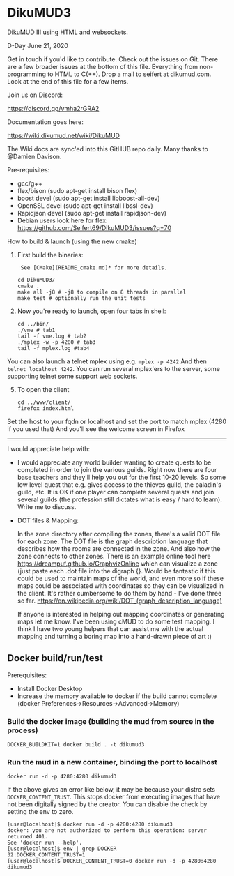 # DikuMUD3
DikuMUD III using HTML and websockets. 

D-Day June 21, 2020

Get in touch if you'd like to contribute. Check out the issues on Git. There are a few broader issues at the bottom of this file. Everything from non-programming to HTML to C(++). Drop a mail to seifert at dikumud.com. Look at the end of this file for a few items.

Join us on Discord:

https://discord.gg/vmha2rGRA2

Documentation goes here:

https://wiki.dikumud.net/wiki/DikuMUD

The Wiki docs are sync'ed into this GitHUB repo daily. Many thanks to @Damien Davison. 

Pre-requisites:
   * gcc/g++
   * flex/bison (sudo apt-get install bison flex)
   * boost devel (sudo apt-get install libboost-all-dev)
   * OpenSSL devel (sudo apt-get install libssl-dev)
   * Rapidjson devel (sudo apt-get install rapidjson-dev)
   * Debian users look here for flex: https://github.com/Seifert69/DikuMUD3/issues?q=70


How to build & launch (using the new cmake)

1) First build the binaries:

        See [CMake](README_cmake.md)* for more details.

       cd DikuMUD3/
       cmake .
       make all -j8 # -j8 to compile on 8 threads in parallel
       make test # optionally run the unit tests

4) Now you're ready to launch, open four tabs in shell:

       cd ../bin/
       ./vme # tab1
       tail -f vme.log # tab2
       ./mplex -w -p 4280 # tab3
       tail -f mplex.log #tab4

You can also launch a telnet mplex using e.g. `mplex -p 4242`
And then `telnet localhost 4242`. You can run several mplex'ers
to the server, some supporting telnet some support web sockets.

5) To open the client

       cd ../www/client/
       firefox index.html

Set the host to your fqdn or localhost and set the port to match mplex (4280 if you used that)
And you'll see the welcome screen in Firefox

---

I would appreciate help with:

   * I would appreciate any world builder wanting to create quests to be completed
     in order to join the various guilds. Right now there are four base teachers 
     and they'll help you out for the first 10-20 levels. So some low level quest
     that e.g. gives access to the thieves guild, the paladin's guild, etc.
     It is OK if one player can complete several quests and join several guilds
     (the profession still dictates what is easy / hard to learn).
     Write me to discuss.

   * DOT files & Mapping:
   
     In the zone directory after compiling the zones, there's a valid DOT file for each zone. 
     The DOT file is the graph description language that describes how the rooms are connected
     in the zone. And also how the zone connects to other zones. 
     There is an example online tool here https://dreampuf.github.io/GraphvizOnline which
     can visualize a zone (just paste each .dot file into the digraph {}.
     Would be fantastic if this could be used to maintain maps of the world, and even more so
     if these maps could be associated with coordinates so they can be visualized in the client.
     It's rather cumbersome to do them by hand - I've done three so far. 
     https://en.wikipedia.org/wiki/DOT_(graph_description_language)

     If anyone is interested in helping out mapping coordinates or generating maps let me know.
     I've been using cMUD to do some test mapping. I think I have two young helpers that can assist 
     me with the actual mapping and turning a boring map into a hand-drawn piece of art :)
     
## Docker build/run/test

Prerequisites:
* Install Docker Desktop
* Increase the memory available to docker if the build cannot complete 
  (docker Preferences->Resources->Advanced->Memory)

### Build the docker image (building the mud from source in the process)
```console
DOCKER_BUILDKIT=1 docker build . -t dikumud3
```

### Run the mud in a new container, binding the port to localhost
```console
docker run -d -p 4280:4280 dikumud3
```
If the above gives an error like below, it may be because your distro sets `DOCKER_CONTENT_TRUST`. This stops docker from executing images that have not been digitally signed by the creator. You can disable the check by setting the env to zero.
```
[user@localhost]$ docker run -d -p 4280:4280 dikumud3
docker: you are not authorized to perform this operation: server returned 401.
See 'docker run --help'.
[user@localhost]$ env | grep DOCKER
32:DOCKER_CONTENT_TRUST=1
[user@localhost]$ DOCKER_CONTENT_TRUST=0 docker run -d -p 4280:4280 dikumud3
```
